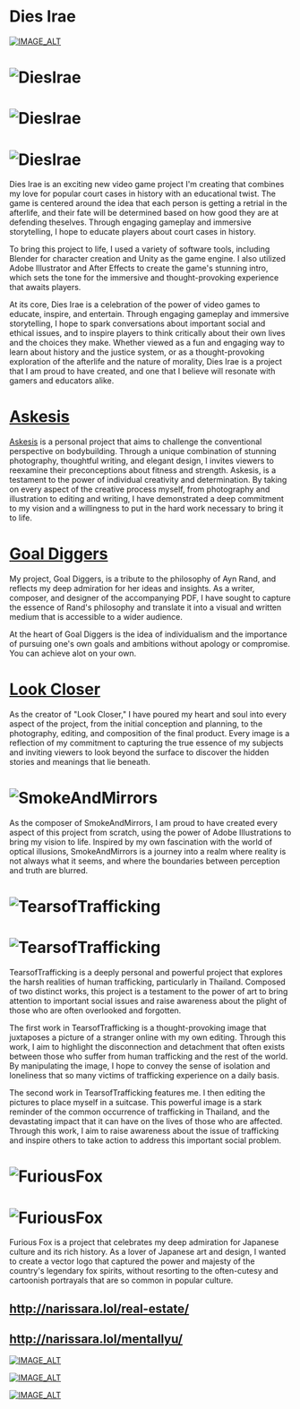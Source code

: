 # Dies Irae

[![IMAGE_ALT](https://i9.ytimg.com/vi/1_4hyG5jvdQ/mq3.jpg?sqp=CIC4_p8G-oaymwEmCMACELQB8quKqQMa8AEB-AH-CYAC0AWKAgwIABABGEAgTyhlMA8%3D&rs=AOn4CLA7pXe-jTfWuUSJ1hfstKsN9SKLag&retry=4)](https://youtu.be/1_4hyG5jvdQ)

# ![DiesIrae](/portfolio/DiesIrae/Aurora.png "Aurora")

# ![DiesIrae](/portfolio/DiesIrae/Deliah.png "Deliah")

# ![DiesIrae](/portfolio/DiesIrae/Serene.png "Serene")

Dies Irae is an exciting new video game project I'm creating that combines my love for popular court cases in history with an educational twist. The game is centered around the idea that each person is getting a retrial in the afterlife, and their fate will be determined based on how good they are at defending theselves. Through engaging gameplay and immersive storytelling, I hope to educate players about court cases in history.

To bring this project to life, I used a variety of software tools, including Blender for character creation and Unity as the game engine. I also utilized Adobe Illustrator and After Effects to create the game's stunning intro, which sets the tone for the immersive and thought-provoking experience that awaits players.

At its core, Dies Irae is a celebration of the power of video games to educate, inspire, and entertain. Through engaging gameplay and immersive storytelling, I hope to spark conversations about important social and ethical issues, and to inspire players to think critically about their own lives and the choices they make. Whether viewed as a fun and engaging way to learn about history and the justice system, or as a thought-provoking exploration of the afterlife and the nature of morality, Dies Irae is a project that I am proud to have created, and one that I believe will resonate with gamers and educators alike.

# [Askesis](https://drive.google.com/file/d/1t2j4xQlaZEM9PqvZ2NKetBa2prGE4hlO/view?usp=sharing)

[Askesis](https://drive.google.com/file/d/1t2j4xQlaZEM9PqvZ2NKetBa2prGE4hlO/view?usp=sharing) is a personal project that aims to challenge the conventional perspective on bodybuilding. Through a unique combination of stunning photography, thoughtful writing, and elegant design, I invites viewers to reexamine their preconceptions about fitness and strength. Askesis, is a testament to the power of individual creativity and determination. By taking on every aspect of the creative process myself, from photography and illustration to editing and writing, I have demonstrated a deep commitment to my vision and a willingness to put in the hard work necessary to bring it to life.

# [Goal Diggers](/portfolio/GoalDiggers.pdf)

My project, Goal Diggers, is a tribute to the philosophy of Ayn Rand, and reflects my deep admiration for her ideas and insights. As a writer, composer, and designer of the accompanying PDF, I have sought to capture the essence of Rand's philosophy and translate it into a visual and written medium that is accessible to a wider audience.

At the heart of Goal Diggers is the idea of individualism and the importance of pursuing one's own goals and ambitions without apology or compromise. You can achieve alot on your own.

# [Look Closer](/portfolio/LookCloser.pdf)

As the creator of "Look Closer," I have poured my heart and soul into every aspect of the project, from the initial conception and planning, to the photography, editing, and composition of the final product. Every image is a reflection of my commitment to capturing the true essence of my subjects and inviting viewers to look beyond the surface to discover the hidden stories and meanings that lie beneath.

# ![SmokeAndMirrors](/portfolio/SmokeAndMirrors.png "SmokeAndMirrors")

As the composer of SmokeAndMirrors, I am proud to have created every aspect of this project from scratch, using the power of Adobe Illustrations to bring my vision to life. Inspired by my own fascination with the world of optical illusions, SmokeAndMirrors is a journey into a realm where reality is not always what it seems, and where the boundaries between perception and truth are blurred.

# ![TearsofTrafficking](/portfolio/TearsofTrafficking/Tears.png "TearsofTrafficking")

# ![TearsofTrafficking](/portfolio/TearsofTrafficking/Trafficking.png "TearsofTrafficking")

TearsofTrafficking is a deeply personal and powerful project that explores the harsh realities of human trafficking, particularly in Thailand. Composed of two distinct works, this project is a testament to the power of art to bring attention to important social issues and raise awareness about the plight of those who are often overlooked and forgotten.

The first work in TearsofTrafficking is a thought-provoking image that juxtaposes a picture of a stranger online with my own editing. Through this work, I aim to highlight the disconnection and detachment that often exists between those who suffer from human trafficking and the rest of the world. By manipulating the image, I hope to convey the sense of isolation and loneliness that so many victims of trafficking experience on a daily basis.

The second work in TearsofTrafficking features me. I then editing the pictures to place myself in a suitcase. This powerful image is a stark reminder of the common occurrence of trafficking in Thailand, and the devastating impact that it can have on the lives of those who are affected. Through this work, I aim to raise awareness about the issue of trafficking and inspire others to take action to address this important social problem.

# ![FuriousFox](/portfolio/FuriousFox/color.png "FuriousFox")

# ![FuriousFox](/portfolio/FuriousFox/grey.png "FuriousFox")

Furious Fox is a project that celebrates my deep admiration for Japanese culture and its rich history. As a lover of Japanese art and design, I wanted to create a vector logo that captured the power and majesty of the country's legendary fox spirits, without resorting to the often-cutesy and cartoonish portrayals that are so common in popular culture.

## http://narissara.lol/real-estate/

## http://narissara.lol/mentallyu/

[![IMAGE_ALT](https://i9.ytimg.com/vi/ANzru08ARY0/mq1.jpg?sqp=CPip_p8G-oaymwEmCMACELQB8quKqQMa8AEB-AH-CYAC0AWKAgwIABABGGUgYCg6MA8=&rs=AOn4CLBB2T8RalZG7gVDj-zoqW2tDR_mtg)](https://youtu.be/ANzru08ARY0)

[![IMAGE_ALT](https://i9.ytimg.com/vi/NVUXhUncCCc/mq1.jpg?sqp=CPip_p8G-oaymwEmCMACELQB8quKqQMa8AEB-AH-CYAC0AWKAgwIABABGH8gPCg_MA8=&rs=AOn4CLCgtZzo3RaO4ri3rmC9i5og3ZW8Sw)](https://youtu.be/NVUXhUncCCc)

[![IMAGE_ALT](https://i9.ytimg.com/vi/vPwA-SJDlZ0/mq1.jpg?sqp=CPip_p8G-oaymwEmCMACELQB8quKqQMa8AEB-AH-CYAC0AWKAgwIABABGGUgZShlMA8=&rs=AOn4CLCH-fw083wNB_c4OOJ4LkYlD0XdeQ)](https://youtu.be/vPwA-SJDlZ0)
